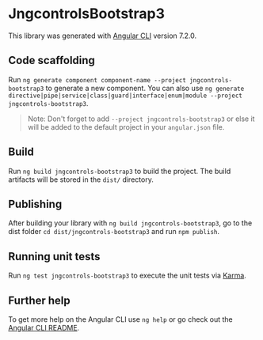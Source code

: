 # JngcontrolsBootstrap3

This library was generated with [Angular CLI](https://github.com/angular/angular-cli) version 7.2.0.

## Code scaffolding

Run `ng generate component component-name --project jngcontrols-bootstrap3` to generate a new component. You can also use `ng generate directive|pipe|service|class|guard|interface|enum|module --project jngcontrols-bootstrap3`.
> Note: Don't forget to add `--project jngcontrols-bootstrap3` or else it will be added to the default project in your `angular.json` file. 

## Build

Run `ng build jngcontrols-bootstrap3` to build the project. The build artifacts will be stored in the `dist/` directory.

## Publishing

After building your library with `ng build jngcontrols-bootstrap3`, go to the dist folder `cd dist/jngcontrols-bootstrap3` and run `npm publish`.

## Running unit tests

Run `ng test jngcontrols-bootstrap3` to execute the unit tests via [Karma](https://karma-runner.github.io).

## Further help

To get more help on the Angular CLI use `ng help` or go check out the [Angular CLI README](https://github.com/angular/angular-cli/blob/master/README.md).
